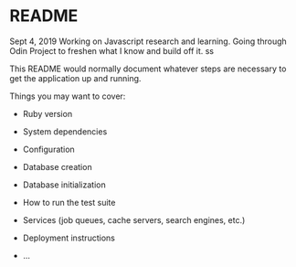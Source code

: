 # README

Sept 4, 2019
Working on Javascript research and learning. 
Going through Odin Project to freshen what I know and build off it. ss




This README would normally document whatever steps are necessary to get the
application up and running.

Things you may want to cover:

* Ruby version

* System dependencies

* Configuration

* Database creation

* Database initialization

* How to run the test suite

* Services (job queues, cache servers, search engines, etc.)

* Deployment instructions

* ...
